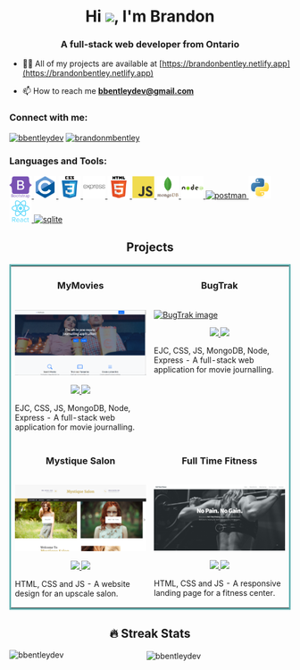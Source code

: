 <h1 align="center">Hi <img src="https://media.giphy.com/media/hvRJCLFzcasrR4ia7z/giphy.gif" width="35">, I'm Brandon</h1>
<h3 align="center">A full-stack web developer from Ontario</h3>

- 👨‍💻 All of my projects are available at [https://brandonbentley.netlify.app](https://brandonbentley.netlify.app)

- 📫 How to reach me **bbentleydev@gmail.com**

<h3 align="left">Connect with me:</h3>
<p align="left">
<a href="https://twitter.com/bbentleydev" target="blank"><img align="center" src="https://raw.githubusercontent.com/rahuldkjain/github-profile-readme-generator/master/src/images/icons/Social/twitter.svg" alt="bbentleydev" height="30" width="40" /></a>
<a href="https://linkedin.com/in/brandonmbentley" target="blank"><img align="center" src="https://raw.githubusercontent.com/rahuldkjain/github-profile-readme-generator/master/src/images/icons/Social/linked-in-alt.svg" alt="brandonmbentley" height="30" width="40" /></a>
</p>

<h3 align="left">Languages and Tools:</h3>
<p align="left"> <a href="https://getbootstrap.com" target="_blank" rel="noreferrer"> <img src="https://raw.githubusercontent.com/devicons/devicon/master/icons/bootstrap/bootstrap-plain-wordmark.svg" alt="bootstrap" width="40" height="40"/> </a> <a href="https://www.cprogramming.com/" target="_blank" rel="noreferrer"> <img src="https://raw.githubusercontent.com/devicons/devicon/master/icons/c/c-original.svg" alt="c" width="40" height="40"/> </a> <a href="https://www.w3schools.com/css/" target="_blank" rel="noreferrer"> <img src="https://raw.githubusercontent.com/devicons/devicon/master/icons/css3/css3-original-wordmark.svg" alt="css3" width="40" height="40"/> </a> <a href="https://expressjs.com" target="_blank" rel="noreferrer"> <img src="https://raw.githubusercontent.com/devicons/devicon/master/icons/express/express-original-wordmark.svg" alt="express" width="40" height="40"/> </a> <a href="https://www.w3.org/html/" target="_blank" rel="noreferrer"> <img src="https://raw.githubusercontent.com/devicons/devicon/master/icons/html5/html5-original-wordmark.svg" alt="html5" width="40" height="40"/> </a> <a href="https://developer.mozilla.org/en-US/docs/Web/JavaScript" target="_blank" rel="noreferrer"> <img src="https://raw.githubusercontent.com/devicons/devicon/master/icons/javascript/javascript-original.svg" alt="javascript" width="40" height="40"/> </a> <a href="https://www.mongodb.com/" target="_blank" rel="noreferrer"> <img src="https://raw.githubusercontent.com/devicons/devicon/master/icons/mongodb/mongodb-original-wordmark.svg" alt="mongodb" width="40" height="40"/> </a> <a href="https://nodejs.org" target="_blank" rel="noreferrer"> <img src="https://raw.githubusercontent.com/devicons/devicon/master/icons/nodejs/nodejs-original-wordmark.svg" alt="nodejs" width="40" height="40"/> </a> <a href="https://postman.com" target="_blank" rel="noreferrer"> <img src="https://www.vectorlogo.zone/logos/getpostman/getpostman-icon.svg" alt="postman" width="40" height="40"/> </a> <a href="https://www.python.org" target="_blank" rel="noreferrer"> <img src="https://raw.githubusercontent.com/devicons/devicon/master/icons/python/python-original.svg" alt="python" width="40" height="40"/> </a> <a href="https://reactjs.org/" target="_blank" rel="noreferrer"> <img src="https://raw.githubusercontent.com/devicons/devicon/master/icons/react/react-original-wordmark.svg" alt="react" width="40" height="40"/> </a> <a href="https://www.sqlite.org/" target="_blank" rel="noreferrer"> <img src="https://www.vectorlogo.zone/logos/sqlite/sqlite-icon.svg" alt="sqlite" width="40" height="40"/> </a> </p>

<h2 align="center">Projects</h2>
<table bordercolor="#66b2b2">
  <tr>
   <td width="50%" valign="top">
      <h3 align="center">MyMovies</h3>
        <br />
        <a target="_blank" href="...">
            <img src="readme-thumbnails/movies.png" width="100%" alt="MyMovies image"/>
        </a>
        <br />
        <p align="center">
            <a href="https://github.com/BBentleyDev/MyMovies" target="_blank">
              <img src="https://img.shields.io/static/v1?label=|&message=REPO&color=23555f&style=plastic&logo=github&logo-color=white"/>
            </a>
          <a href="..." target="_blank">
            <img src="https://img.shields.io/static/v1?label=|&message=WEBSITE&color=cdf998&style=plastic&logo=wordpress&logo-color=white"/>
          </a>
        </p>
        <p>EJC, CSS, JS, MongoDB, Node, Express - A full-stack web application for movie journalling.</p>
    </td>
       <td width="50%" valign="top">
      <h3 align="center">BugTrak</h3>
        <br />
        <a target="_blank" href="...">
            <img src="readme-thumbnails/bug.png" width="100%" alt="BugTrak image"/>
        </a>
        <br />
        <p align="center">
            <a href="https://github.com/BBentleyDev/MyMovies" target="_blank">
              <img src="https://img.shields.io/static/v1?label=|&message=REPO&color=23555f&style=plastic&logo=github&logo-color=white"/>
            </a>
          <a href="..." target="_blank">
            <img src="https://img.shields.io/static/v1?label=|&message=WEBSITE&color=cdf998&style=plastic&logo=wordpress&logo-color=white"/>
          </a>
        </p>
        <p>EJC, CSS, JS, MongoDB, Node, Express - A full-stack web application for movie journalling.</p>
    </td>
  </tr>
  <tr>
    <td width="50%" valign="top">
      <h3 align="center">Mystique Salon</h3>
        <br />
        <a target="_blank" href="https://mystiquesalon.netlify.app/">
            <img src="readme-thumbnails/salon.png" width="100%" alt="salon image"/>
        </a>
        <br />
        <p align="center">
            <a href="https://github.com/BBentleyDev/mystique-salon" target="_blank">
              <img src="https://img.shields.io/static/v1?label=|&message=REPO&color=23555f&style=plastic&logo=github&logo-color=white"/>
            </a>
          <a href="https://mystiquesalon.netlify.app/" target="_blank">
            <img src="https://img.shields.io/static/v1?label=|&message=WEBSITE&color=cdf998&style=plastic&logo=wordpress&logo-color=white"/>
          </a>
        </p>
        <p>HTML, CSS and JS - A website design for an upscale salon.</p>
    </td>
    <td width="50%" valign="top">
      <h3 align="center">Full Time Fitness</h3>
        <br />
        <a target="_blank" href="https://fulltimefitness.netlify.app/">
            <img src="readme-thumbnails/fitness.png" width="100%" alt="fitness image"/>
        </a>
        <br />
        <p align="center">       
  <a href="https://github.com/BBentleyDev/full-time-fitness" target="_blank">
    <img src="https://img.shields.io/static/v1?label=|&message=REPO&color=23555f&style=plastic&logo=github&logo-color=white"/>
  </a>  
  <a href="https://fulltimefitness.netlify.app/" target="_blank">
    <img src="https://img.shields.io/static/v1?label=|&message=WEBSITE&color=cdf998&style=plastic&logo=wordpress&logo-color=white"/>
  </a>
      </p>
        <p>HTML, CSS and JS - A responsive landing page for a fitness center.</p>
    </td>
  </tr>
  
<!--   <tr>
    <td width="50%" valign="top">
      <h3 align="center">Steve's Gallery</h3>
        <br />
        <a target="_blank" href="https://stevesgallery.netlify.app/">
            <img src="images/StevesGallery.png" width="100%" alt="StevesGallery"/>
        </a>
        <br />
        <p align="center">
          
  <a href="https://github.com/jamilsinno/StevesGallery" target="_blank">
    <img src="https://img.shields.io/static/v1?label=|&message=REPO&color=23555f&style=plastic&logo=github&logo-color=white"/>
  </a>  
  <a href="https://stevesgallery.netlify.app/" target="_blank">
    <img src="https://img.shields.io/static/v1?label=|&message=WEBSITE&color=cdf998&style=plastic&logo=wordpress&logo-color=white"/>
  </a>
      </p>
        <p>HTML, CSS and JS - A website design to showcase Steve Johnson's work from Pexel</p>
    </td>
    <td width="50%" valign="top">
      <h3 align="center">Sally's Salon</h3>
        <br />
      <a target="_blank" href="https://sallyssalon.netlify.app/">
            <img src="images/SallysSalon.png" width="100%"  alt="Rigley 2"/>
        </a>
        <br />
        <p align="center">
          
  <a href="https://github.com/jamilsinno/SallysSalon" target="_blank">
    <img src="https://img.shields.io/static/v1?label=|&message=REPO&color=23555f&style=plastic&logo=github&logo-color=white"/>
  </a>
  <a href="https://sallyssalon.netlify.app/" target="_blank">
    <img src="https://img.shields.io/static/v1?label=|&message=WEBSITE&color=cdf998&style=plastic&logo=wordpress&logo-color=white"/>
  </a>
      </p>
        <p>HTML, CSS and JS - A webpage to showcase Sally's work and their designs</p>
    </td>
  </tr> -->
</table>

<h2 align="center">🔥 Streak Stats</h2>

<p><img width="48.75%" align="left" src="https://github-readme-stats.vercel.app/api/top-langs?username=bbentleydev&show_icons=true&locale=en&layout=compact" alt="bbentleydev" /></p>

<p><img width="48.75%" align="center" src="https://github-readme-streak-stats.herokuapp.com/?user=bbentleydev&" alt="bbentleydev" /></p>


